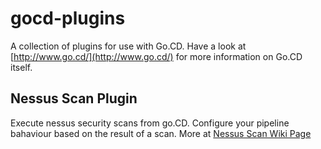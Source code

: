 # gocd-plugins

A collection of plugins for use with Go.CD. Have a look at [http://www.go.cd/](http://www.go.cd/) for more information on Go.CD itself.

## Nessus Scan Plugin
Execute nessus security scans from go.CD. Configure your pipeline bahaviour based on the result of a scan. More at [Nessus Scan Wiki Page](https://github.com/Haufe-Lexware/gocd-plugins/wiki/Nessus-Scan-Task-Plugin)